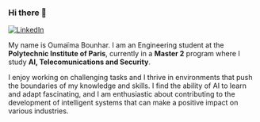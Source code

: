 ### Hi there 👋

<div align="left">
  <a href="https://www.linkedin.com/in/ouma%C3%AFma-bounhar-7842161b5/">
    <img
      src="https://img.shields.io/static/v1?logo=linkedin&style=flat-square&color=0072b1&label=LinkedIn&message=%E2%98%86"
      alt="LinkedIn"
    />
  </a>
</div>

My name is Oumaïma Bounhar. I am an Engineering student at the **Polytechnic Institute of Paris**, currently in a **Master 2** program where I study **AI, Telecomunications and Security**.

I enjoy working on challenging tasks and I thrive in environments that push the boundaries of my knowledge and skills.
I find the ability of AI to learn and adapt fascinating, and I am enthusiastic about contributing to the development of intelligent systems that can make a positive impact on various industries.

<!--
**OumaimaBounhar/OumaimaBounhar** is a ✨ _special_ ✨ repository because its `README.md` (this file) appears on your GitHub profile.

Here are some ideas to get you started:

- 🔭 I’m currently working on ...
- 🌱 I’m currently learning ...
- 👯 I’m looking to collaborate on ...
- 🤔 I’m looking for help with ...
- 💬 Ask me about ...
- 📫 How to reach me: ...
- 😄 Pronouns: ...
- ⚡ Fun fact: ...
-->
